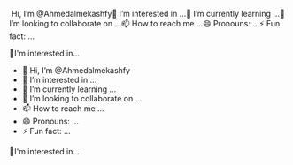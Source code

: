  Hi, I’m @Ahmedalmekashfy👀 I’m interested in ...🌱 I’m currently learning ...💞️ I’m looking to collaborate on ...📫 How to reach me ...😄 Pronouns: ...⚡ Fun fact: ...

👀I'm interested in...

- 👋 Hi, I’m @Ahmedalmekashfy
- 👀 I’m interested in ...
- 🌱 I’m currently learning ...
- 💞️ I’m looking to collaborate on ...
- 📫 How to reach me ...
- 😄 Pronouns: ...
- ⚡ Fun fact: ...

<!---
Ahmedalmekashfy/Ahmedalmekashfy is a ✨ special ✨ repository because its `README.md` (this file) appears on your GitHub profile.
You can click the Preview link to take a look at your changes.
--->
👀I'm interested in...
